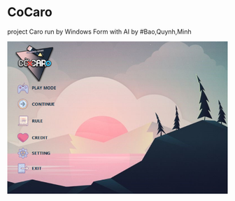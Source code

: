 # CoCaro
project
Caro run by Windows Form
with AI
 by #Bao,Quynh,Minh
 
 ![image](screenshot.png)
 

